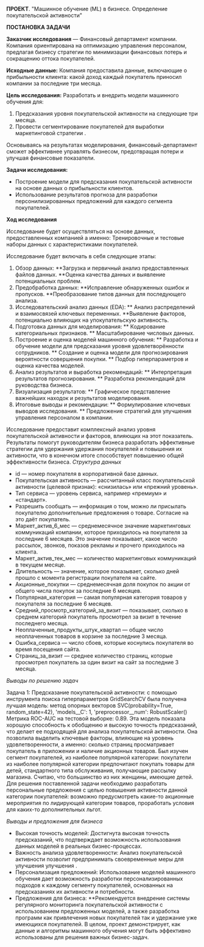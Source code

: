 **ПРОЕКТ**. "Машинное обучение (ML) в бизнесе. Определение покупательской активности"

**ПОСТАНОВКА ЗАДАЧИ**

**Заказчик исследования** — Финансовый департамент компании. Компания ориентирована на оптимизацию управления персоналом, предлагая бизнесу стратегии по минимизации финансовых потерь и сокращению оттока покупателей. 

**Исходные данные:** Компания предоставила данные, включающие о прибыльности клиента: какой доход каждый покупатель приносил компании за последние три месяца.

**Цель исследования:** Разработать и внедрить модели машинного обучения для:

1.	Предсказания уровня покупательской активности на следующие три месяца.
2.	Провести сегментирование покупателей для выработки маркетинговой стратегии .
   
Основываясь на результатах моделирования, финансовый-департамент сможет эффективнее управлять бизнесом, предотвращая потери и улучшая финансовые показатели.

**Задачи исследования:**
* Построение модели для предсказания покупательской активности на основе данных о прибыльности клиентов.
* Использование результатов прогноза для разработки персонилизированных предложений для каждого сегмента покупателей.
  
**Ход исследования**

Исследование будет осуществляться на основе данных, предоставленных компанией а именно: Тренировочные и тестовые наборы данных с характеристиками покупателей.

Исследование будет включать в себя следующие этапы:

1.	Обзор данных:
**Загрузка и первичный анализ предоставленных файлов данных.
**Оценка качества данных и выявление потенциальных проблем.
3.	Предобработка данных:
**Исправление обнаруженных ошибок и пропусков.
**Преобразование типов данных для последующего анализа.
4.	Исследовательский анализ данных (EDA):
** Анализ распределений и взаимосвязей ключевых переменных.
**Выявление факторов, потенциально влияющих на упокупательскую активность.
5.	Подготовка данных для моделирования:
** Кодирование категориальных признаков.
** Масштабирование числовых данных.
6.	Построение и оценка моделей машинного обучения:
** Разработка и обучение модели для предсказания уровня удовлетворённости сотрудников.
** Создание и оценка модели для прогнозирования вероятности совершения покупки.
** Подбор гиперпараметров и оценка качества моделей.
7.	Анализ результатов и выработка рекомендаций:
** Интерпретация результатов прогнозирования.
** Разработка рекомендаций для руководства бизнеса.
8.	Визуализация результатов:
** Графическое представление важнейших находок и результатов моделирования.
9.	Итоговые выводы и рекомендации:
** Формулирование ключевых выводов исследования.
** Предложение стратегий для улучшения управления персоналом в компании.
  	
Исследование предоставит комплексный анализ уровня покупательской активности и факторов, влияющих на этот показатель. Результаты помогут руководителям бизнеса разработать эффективные стратегии для удержания удержания покупателей и повышения их активности, что в конечном итоге способствует повышению общей эффективности бизнеса.
*Структура данных*

* id — номер покупателя в корпоративной базе данных.
*  Покупательская активность — рассчитанный класс покупательской активности (целевой признак): «снизилась» или «прежний уровень».
* Тип сервиса — уровень сервиса, например «премиум» и «стандарт».
* Разрешить сообщать — информация о том, можно ли присылать покупателю дополнительные предложения о товаре. Согласие на это даёт покупатель.
*  Маркет_актив_6_мес — среднемесячное значение маркетинговых коммуникаций компании, которое приходилось на покупателя за последние 6 месяцев. Это значение показывает, какое число рассылок, звонков, показов рекламы и прочего приходилось на клиента.
*  Маркет_актив_тек_мес — количество маркетинговых коммуникаций в текущем месяце.
*  Длительность — значение, которое показывает, сколько дней прошло с момента регистрации покупателя на сайте.
*  Акционные_покупки — среднемесячная доля покупок по акции от общего числа покупок за последние 6 месяцев.
*  Популярная_категория — самая популярная категория товаров у покупателя за последние 6 месяцев.
* Средний_просмотр_категорий_за_визит — показывает, сколько в среднем категорий покупатель просмотрел за визит в течение последнего месяца.
* Неоплаченные_продукты_штук_квартал — общее число неоплаченных товаров в корзине за последние 3 месяца.
*  Ошибка_сервиса — число сбоев, которые коснулись покупателя во время посещения сайта.
*  Страниц_за_визит — среднее количество страниц, которые просмотрел покупатель за один визит на сайт за последние 3 месяца.
  
*Выводы по решению задач* 

Задача 1: Предсказание покупательской активности: с помощью инструмента поиска гиперпараметров GridSearchCV была получена лучшая модель: метод опорных векторов SVC(probability=True, random_state=42), 'models__C': 1, 'preprocessor__num': RobustScaler()
Метрика ROC-AUC на тестовой выборке: 0.89. Эта модель показала хорошую способность к обобщению и высокую точность предсказаний, что делает ее подходящей для анализа покупательской активности. Она позволила выделить ключевые факторы, влияющие на уровень удовлетворенности, а именно: сколько страниц просматривает покупатель в приложении и наличие акционных товаров. Был изучен сегмент покупателей, из наиболее популярной категории: покупатели из наиболее популярной категории предпочитают покупать товары для детей, стандартного типа обслуживания, получающие рассылку магазина. Считаю, что большинство из них женщины, имеющие детей. Для решения поставленной задачи необходимо разработать персональные предложения с целью повышения активности данной категории покупателей: возможно предусмотреть какие-то акционные мероприятия по лидирующей категории товаров, проработать условия для каких-то дополнительных льгот.

*Выводы и предложения для бизнеса*
* Высокая точность моделей: Достигнута высокая точность предсказаний, что подтверждает возможность использования данных моделей в реальных бизнес-процессах.
* Важность анализа удовлетворенности: Анализ покупательской активности позволит предпринимать своевременные меры для улучшения улучшения .
* Персонализация предложений: Использование моделей машинного обучения дает возможность разработки персонализированных подходов к каждому сегменту покупателей, основанных на предсказаниях их активности и потребности.
* Предложения для бизнеса:
**Рекомендуется внедрение системы регулярного мониторинга покупательской активности с использованием предложенных моделей, а также разработка программ как привлечения новых покупателей так и удержание уже имеющихся покупателей.
В целом, проект демонстрирует, как данные и алгоритмы машинного обучения могут быть эффективно использованы для решения важных бизнес-задач.
